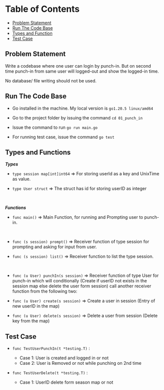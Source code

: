   

# Table of Contents

  

- [Problem Statement](#problem-statement)
- [Run The Code Base](#run-the-code-base)
- [Types and Function](#type-and-function)
- [Test Case](#test-case)

  
  

## Problem Statement

  

Write a codebase where one user can login by punch-in. But on second time punch-in from same user will logged-out and show the logged-in time.

No database/ file writing should not be used.

  

## Run The Code Base

  

- Go installed in the machine. My local version is `go1.20.5 linux/amd64`

- Go to the project folder by issuing the command `cd 01_punch_in`

- Issue the command to run `go run main.go`

- For running test case, issue the command `go test`

  

## Types and Functions

***Types***

- `type session map[int]int64` => For storing userId as a key and UnixTime as value.

- `type User struct` => The struct has id for storing userID as integer
<br />

***Functions***

- `func main()` => Main Function, for running and Prompting user to punch-in.

<br />

- `func (s session) prompt()` => Receiver function of type session for prompting and asking for input from user.

- `func (s session) list()` => Receiver function to list the type session.

<br />

- `func (u User) punchIn(s session)` => Receiver function of type User for punch-in which will conditionally (Create if userID not exists in the session map else delete the user form session) call another receiver function from the following two:

- `func (u User) create(s session)` => Create a user in session (Entry of new userID in the map)

- `func (u User) delete(s session)` => Delete a user from session (Delete key from the map)

## Test Case

- `func TestUserPunchIn(t *testing.T)` :
	-  Case 1: User is created and logged in or not
	- Case 2: User is Removed or not while punching on 2nd time

- `func TestUserDelete(t *testing.T)` :
	- Case 1: UserID delete form season map or not 